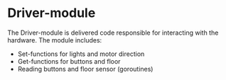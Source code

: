 # Driver-module
The Driver-module is delivered code responsible for interacting with the hardware. The module includes:

- Set-functions for lights and motor direction
- Get-functions for buttons and floor
- Reading buttons and floor sensor (goroutines)